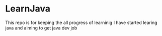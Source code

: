 # LearnJava
This repo is for keeping the all progress of learninig
I have started learing java and aiming to get java dev job
